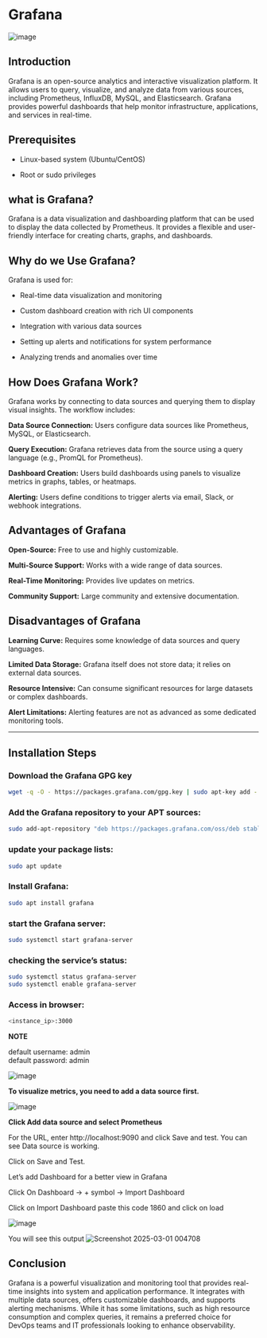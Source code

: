 # **Grafana**
![image](https://github.com/user-attachments/assets/b70ac4ae-6407-40b2-8a66-eebcf4ec53a5)


## **Introduction**

Grafana is an open-source analytics and interactive visualization platform. It allows users to query, visualize, and analyze data from various sources, including Prometheus, InfluxDB, MySQL, and Elasticsearch. Grafana provides powerful dashboards that help monitor infrastructure, applications, and services in real-time.

## **Prerequisites**

- Linux-based system (Ubuntu/CentOS)

- Root or sudo privileges


## **what is Grafana?**

Grafana is a data visualization and dashboarding platform that can be used to display the data collected by Prometheus. 
It provides a flexible and user-friendly interface for creating charts, graphs, and dashboards.

## **Why  do we Use Grafana?**

Grafana is used for:

- Real-time data visualization and monitoring

- Custom dashboard creation with rich UI components

- Integration with various data sources

- Setting up alerts and notifications for system performance
 
- Analyzing trends and anomalies over time


## **How Does Grafana Work?**

Grafana works by connecting to data sources and querying them to display visual insights. The workflow includes:

**Data Source Connection:** Users configure data sources like Prometheus, MySQL, or Elasticsearch.

**Query Execution:** Grafana retrieves data from the source using a query language (e.g., PromQL for Prometheus).

**Dashboard Creation:** Users build dashboards using panels to visualize metrics in graphs, tables, or heatmaps.

**Alerting:** Users define conditions to trigger alerts via email, Slack, or webhook integrations.

## **Advantages of Grafana**

**Open-Source:** Free to use and highly customizable.

**Multi-Source Support:** Works with a wide range of data sources.

**Real-Time Monitoring:** Provides live updates on metrics.

**Community Support:** Large community and extensive documentation.

## **Disadvantages of Grafana**

**Learning Curve:** Requires some knowledge of data sources and query languages.

**Limited Data Storage:** Grafana itself does not store data; it relies on external data sources.

**Resource Intensive:** Can consume significant resources for large datasets or complex dashboards.

**Alert Limitations:** Alerting features are not as advanced as some dedicated monitoring tools.

___
## **Installation Steps**

### **Download the Grafana GPG key** 

``` bash
wget -q -O - https://packages.grafana.com/gpg.key | sudo apt-key add -
```

### **Add the Grafana repository to your APT sources:**
``` bash
sudo add-apt-repository "deb https://packages.grafana.com/oss/deb stable main"
```

### **update your package lists:**
``` bash
sudo apt update
```

### **Install Grafana:**
``` bash
sudo apt install grafana
```

### **start the Grafana server:**
``` bash
sudo systemctl start grafana-server
```

### **checking the service’s status:**
``` bash
sudo systemctl status grafana-server
sudo systemctl enable grafana-server
```

### **Access in browser:**
``` bash
<instance_ip>:3000
```

**NOTE**

default username: admin <br/>
default password: admin

![image](https://github.com/user-attachments/assets/ef86acf8-0649-4ced-a1d8-852b93175bcf)

**To visualize metrics, you need to add a data source first.**

![image](https://github.com/user-attachments/assets/811203f9-62dd-483a-8faf-f74318f31fd8)

**Click Add data source and select Prometheus**

For the URL, enter http://localhost:9090 and click Save and test. You can see Data source is working.

Click on Save and Test.

Let’s add Dashboard for a better view in Grafana

Click On Dashboard → + symbol → Import Dashboard

Click on Import Dashboard paste this code 1860 and click on load

![image](https://github.com/user-attachments/assets/79a42540-fa6e-4b1e-a08a-5ab1007b7e9c)

You will see this output
![Screenshot 2025-03-01 004708](https://github.com/user-attachments/assets/e1b7bac5-f042-4032-a9c2-c85b40b05dfe)

## **Conclusion**

Grafana is a powerful visualization and monitoring tool that provides real-time insights into system and application performance. It integrates with multiple data sources, offers customizable dashboards, and supports alerting mechanisms. While it has some limitations, such as high resource consumption and complex queries, 
it remains a preferred choice for DevOps teams and IT professionals looking to enhance observability.


